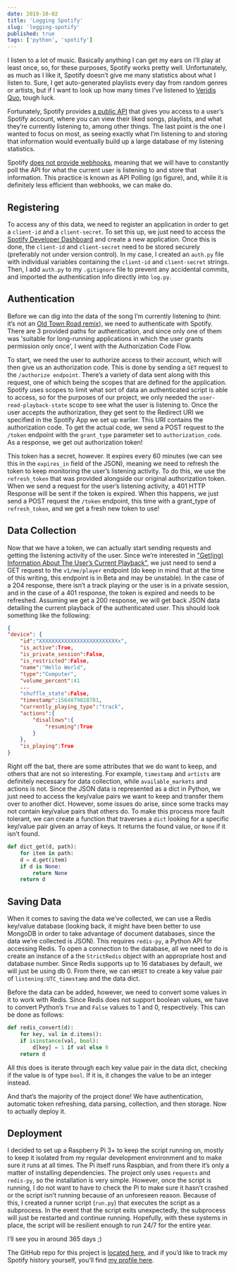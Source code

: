 ```yaml
---
date: 2019-10-02
title: 'Logging Spotify'
slug: 'logging-spotify'
published: true
tags: ['python', 'spotify']
---
```


I listen to a lot of music. Basically anything I can get my ears on I’ll play at least once, so, for these purposes, Spotify works pretty well. Unfortunately, as much as I like it, Spotify doesn’t give me many statistics about what I listen to. Sure, I get auto-generated playlists every day from random genres or artists, but if I want to look up how many times I’ve listened to [Veridis Quo](https://open.spotify.com/track/2LD2gT7gwAurzdQDQtILds?si=82e65cc8aff34352), tough luck.

Fortunately, Spotify provides [a public API](https://developer.spotify.com/documentation/web-api) that gives you access to a user’s Spotify account, where you can view their liked songs, playlists, and what they’re currently listening to, among other things. The last point is the one I wanted to focus on most, as seeing exactly what I’m listening to and storing that information would eventually build up a large database of my listening statistics.

Spotify [does not provide webhooks](https://github.com/spotify/web-api/issues/538), meaning that we will have to constantly poll the API for what the current user is listening to and store that information. This practice is known as API Polling (go figure), and, while it is definitely less efficient than webhooks, we can make do.

## Registering

To access any of this data, we need to register an application in order to get a `client-id` and a `client-secret`. To set this up, we just need to access the [Spotify Developer Dashboard](https://developer.spotify.com/dashboard) and create a new application. Once this is done, the `client-id` and `client-secret` need to be stored securely (preferably not under version control). In my case, I created an `auth.py` file with individual variables containing the `client-id` and `client-secret` strings. Then, I add `auth.py` to my `.gitignore` file to prevent any accidental commits, and imported the authentication info directly into `log.py`.

## Authentication

Before we can dig into the data of the song I’m currently listening to (hint: it’s not an [Old Town Road remix](https://open.spotify.com/track/6jmZlyf9DxcIoRrjw02YXm)), we need to authenticate with Spotify. There are 3 provided paths for authentication, and since only one of them was 'suitable for long-running applications in which the user grants permission only once', I went with the Authorization Code Flow.

To start, we need the user to authorize access to their account, which will then give us an authorization code. This is done by sending a `GET` request to the `/authorize endpoint`. There’s a variety of data sent along with this request, one of which being the scopes that are defined for the application. Spotify uses scopes to limit what sort of data an authenticated script is able to access, so for the purposes of our project, we only needed the `user-read-playback-state` scope to see what the user is listening to. Once the user accepts the authorization, they get sent to the Redirect URI we specified in the Spotify App we set up earlier. This URI contains the authorization code. To get the actual code, we send a POST request to the `/token` endpoint with the `grant_type` parameter set to `authorization_code`. As a response, we get out authorization token!

This token has a secret, however. It expires every 60 minutes (we can see this in the `expires_in` field of the JSON), meaning we need to refresh the token to keep monitoring the user’s listening activity. To do this, we use the `refresh_token` that was provided alongside our original authorization token. When we send a request for the user’s listening activity, a 401 HTTP Response will be sent if the token is expired. When this happens, we just send a POST request the `/token` endpoint, this time with a grant_type of `refresh_token`, and we get a fresh new token to use!

## Data Collection

Now that we have a token, we can actually start sending requests and getting the listening activity of the user. Since we’re interested in ["Get(ing) Information About The User’s Current Playback"](https://developer.spotify.com/documentation/web-api/reference/player/get-information-about-the-users-current-playback/), we just need to send a GET request to the `v1/me/player` endpoint (do keep in mind that at the time of this writing, this endpoint is in Beta and may be unstable). In the case of a 204 response, there isn’t a track playing or the user is in a private session, and in the case of a 401 response, the token is expired and needs to be refreshed. Assuming we get a 200 response, we will get back JSON data detailing the current playback of the authenticated user. This should look something like the following:

```json
{
"device": {
    "id":"XXXXXXXXXXXXXXXXXXXXXXXXXx",
    "is_active":True,
    "is_private_session":False,
    "is_restricted":False,
    "name":"Hello World",
    "type":"Computer",
    "volume_percent":41
    ...
    "shuffle_state":False,
    "timestamp":1564879028781,
    "currently_playing_type":"track",
    "actions":{
        "disallows":{
            "resuming":True
        }
    },
    "is_playing":True
}
```

Right off the bat, there are some attributes that we do want to keep, and others that are not so interesting. For example, `timestamp` and `artists` are definitely necessary for data collection, while `available_markets` and actions is not. Since the JSON data is represented as a dict in Python, we just need to access the key/value pairs we want to keep and transfer them over to another dict. However, some issues do arise, since some tracks may not contain key/value pairs that others do. To make this process more fault tolerant, we can create a function that traverses a `dict` looking for a specific key/value pair given an array of keys. It returns the found value, or `None` if it isn’t found.

```python
def dict_get(d, path):
    for item in path:
    d = d.get(item)
    if d is None:
        return None
    return d
```

## Saving Data

When it comes to saving the data we’ve collected, we can use a Redis key/value database (looking back, it might have been better to use MongoDB in order to take advantage of document databases, since the data we’re collected is JSON). This requires `redis-py`, a Python API for accessing Redis. To open a connection to the database, all we need to do is create an instance of a the `StrictRedis` object with an appropriate host and database number. Since Redis supports up to 16 databases by default, we will just be using db 0. From there, we can `HMSET` to create a key value pair of `listening:UTC_timestamp` and the data dict.

Before the data can be added, however, we need to convert some values in it to work with Redis. Since Redis does not support boolean values, we have to convert Python’s `True` and `False` values to 1 and 0, respectively. This can be done as follows:

```python
def redis_convert(d):
    for key, val in d.items():
    if isinstance(val, bool):
        d[key] = 1 if val else 0
    return d
```

All this does is iterate through each key value pair in the data dict, checking if the value is of type `bool`. If it is, it changes the value to be an integer instead.

And that’s the majority of the project done! We have authentication, automatic token refreshing, data parsing, collection, and then storage. Now to actually deploy it.

## Deployment

I decided to set up a Raspberry Pi 3+ to keep the script running on, mostly to keep it isolated from my regular development environment and to make sure it runs at all times. The Pi itself runs Raspbian, and from there it’s only a matter of installing dependencies. The project only uses `requests` and `redis-py`, so the installation is very simple. However, once the script is running, I do not want to have to check the Pi to make sure it hasn’t crashed or the script isn’t running because of an unforeseen reason. Because of this, I created a runner script (`run.py`) that executes the script as a subprocess. In the event that the script exits unexpectedly, the subprocess will just be restarted and continue running. Hopefully, with these systems in place, the script will be resilient enough to run 24/7 for the entire year.

I’ll see you in around 365 days ;)

The GitHub repo for this project is [located here](https://github.com/simonbukin/spotify-logger), and if you’d like to track my Spotify history yourself, you’ll find [my profile here](https://open.spotify.com/user/simonb.0?si=3087e41d27214c11).
